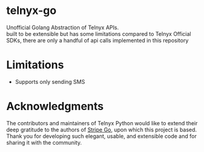 # telnyx-go
Unofficial Golang Abstraction of Telnyx APIs.  
built to be extensible but has some limitations compared to Telnyx Official SDKs, there are only a handful of api calls implemented in this repository

# Limitations
- Supports only sending SMS

# Acknowledgments
The contributors and maintainers of Telnyx Python would like to extend their deep gratitude to the authors of [Stripe Go](https://github.com/stripe/stripe-go), upon which this project is based. Thank you for developing such elegant, usable, and extensible code and for sharing it with the community.